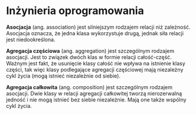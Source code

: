 # Inżynieria oprogramowania

**Asocjacja** (ang. association) jest silniejszym rodzajem relacji niż zależność. Asocjacja oznacza, że jedna klasa wykorzystuje drugą, jednak siła relacji jest niedookreślona.

**Agregacja częściowa** (ang. aggregation) jest szczególnym rodzajem asocjacji. Jest to związek dwóch klas w formie relacji całość-część. Ważnym jest fakt, że usunięcie klasy całość nie wpływa na istnienie klasy części, tak więc klasy podlegające agregacji częściowej mają niezależny cykl życia (mogą istnieć niezależnie od siebie).

**Agregacja całkowita** (ang. composition) jest szczególnym rodzajem asocjacji. Dwie klasy w relacji agregacji całkowitej tworzą nierozerwalną jedność i nie mogą istnieć bez siebie niezależnie. Mają one także wspólny cykl życia.
